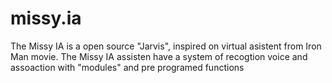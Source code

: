 # missy.ia
The Missy IA is a open source "Jarvis", inspired on virtual asistent from Iron Man movie. The Missy IA assisten have a system of recogtion voice and assoaction with "modules" and pre programed functions 

